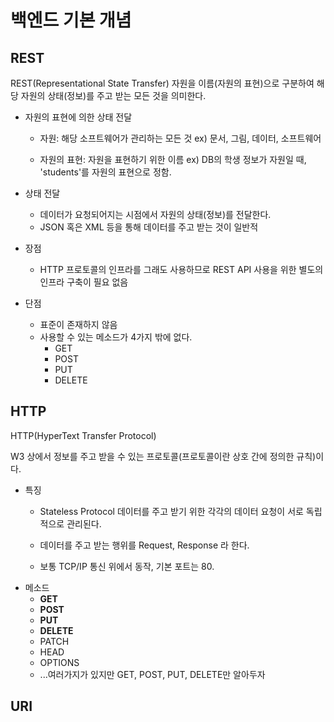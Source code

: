 # 백엔드 기본 개념

## REST

REST(Representational State Transfer)
자원을 이름(자원의 표현)으로 구분하여 해당 자원의 상태(정보)를 주고 받는 모든 것을 의미한다.

- 자원의 표현에 의한 상태 전달

    - 자원: 해당 소프트웨어가 관리하는 모든 것 ex) 문서, 그림, 데이터, 소프트웨어

    - 자원의 표현: 자원을 표현하기 위한 이름 ex) DB의 학생 정보가 자원일 때, 'students'를 자원의 표현으로 정함.

- 상태 전달
    - 데이터가 요청되어지는 시점에서 자원의 상태(정보)를 전달한다.
    - JSON 혹은 XML 등을 통해 데이터를 주고 받는 것이 일반적

- 장점
    - HTTP 프로토콜의 인프라를 그래도 사용하므로 REST API 사용을 위한 별도의 인프라 구축이 필요 없음
- 단점
    - 표준이 존재하지 않음
    - 사용할 수 있는 메소드가 4가지 밖에 없다.
        - GET
        - POST
        - PUT
        - DELETE

## HTTP

HTTP(HyperText Transfer Protocol)

W3 상에서 정보를 주고 받을 수 있는 프로토콜(프로토콜이란 상호 간에 정의한 규칙)이다.

- 특징
    - Stateless Protocol 데이터를 주고 받기 위한 각각의 데이터 요청이 서로 독립적으로 관리된다.

    - 데이터를 주고 받는 행위를 Request, Response 라 한다.

    - 보통 TCP/IP 통신 위에서 동작, 기본 포트는 80.
- 메소드
    - **GET**
    - **POST**
    - **PUT**
    - **DELETE**
    - PATCH
    - HEAD
    - OPTIONS
    - ...여러가지가 있지만 GET, POST, PUT, DELETE만 알아두자


## URI
